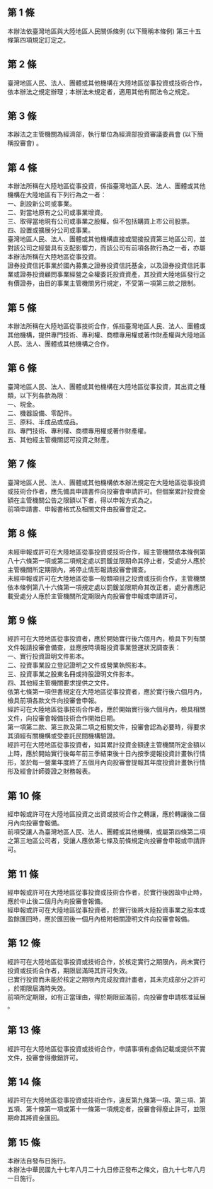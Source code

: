 第 1 條
-------
本辦法依臺灣地區與大陸地區人民關係條例 (以下簡稱本條例) 第三十五  
條第四項規定訂定之。

第 2 條
-------
臺灣地區人民、法人、團體或其他機構在大陸地區從事投資或技術合作，  
依本辦法之規定辦理；本辦法未規定者，適用其他有關法令之規定。

第 3 條
-------
本辦法之主管機關為經濟部，執行單位為經濟部投資審議委員會 (以下簡  
稱投審會) 。

第 4 條
-------
本辦法所稱在大陸地區從事投資，係指臺灣地區人民、法人、團體或其他  
機構在大陸地區有下列行為之一者︰  
一、創設新公司或事業。  
二、對當地原有之公司或事業增資。  
三、取得當地現有公司或事業之股權。但不包括購買上市公司股票。  
四、設置或擴展分公司或事業。  
臺灣地區人民、法人、團體或其他機構直接或間接投資第三地區公司，並  
對該公司之經營具有支配影響力，而該公司有前項各款行為之一者，亦屬  
本辦法所稱在大陸地區從事投資。  
證券投資信託事業於國內募集之證券投資信託基金，以及證券投資信託事  
業或證券投資顧問事業經營之全權委託投資資產，其投資大陸地區發行之  
有價證券，由目的事業主管機關另行規定，不受第一項第三款之限制。

第 5 條
-------
本辦法所稱在大陸地區從事技術合作，係指臺灣地區人民、法人、團體或  
其他機構，提供專門技術、專利權、商標專用權或著作財產權與大陸地區  
人民、法人、團體或其他機構之合作。

第 6 條
-------
臺灣地區人民、法人、團體或其他機構在大陸地區從事投資，其出資之種  
類，以下列各款為限︰  
一、現金。  
二、機器設備、零配件。  
三、原料、半成品或成品。  
四、專門技術、專利權、商標專用權或著作財產權。  
五、其他經主管機關認可投資之財產。

第 7 條
-------
臺灣地區人民、法人、團體或其他機構依本辦法規定在大陸地區從事投資  
或技術合作者，應先備具申請書件向投審會申請許可。但個案累計投資金  
額在主管機關公告之限額以下者，得以申報方式為之。  
前項申請書、申報書格式及相關文件由投審會定之。

第 8 條
-------
未經申報或許可在大陸地區從事投資或技術合作，經主管機關依本條例第  
八十六條第一項或第二項規定處以罰鍰並限期命其停止者，受處分人應於  
主管機關所定期限內，將停止情形報請投審會備查。  
未經申報或許可在大陸地區從事一般類項目之投資或技術合作，主管機關  
依本條例第八十六條第一項規定處以罰鍰並限期命其改正者，處分書應記  
載受處分人應於主管機關所定期限內向投審會申報或申請許可。

第 9 條
-------
經許可在大陸地區從事投資者，應於開始實行後六個月內，檢具下列有關  
文件報請投審會備查，並應按時填報投資事業營運狀況調查表：  
一、實行投資證明文件影本。  
二、投資事業設立登記證明之文件或營業執照影本。  
三、投資事業之股東名冊或持股證明文件影本。  
四、其他經主管機關要求提供之文件。  
依第七條第一項但書規定在大陸地區從事投資者，應於實行後六個月內，  
檢具前項各款文件向投審會申報。  
經許可在大陸地區從事技術合作者，應於開始實行後六個月內，檢具相關  
文件，向投審會報備技術合作開始日期。  
第一項第二款、第三款及第二項之相關文件，投審會認為必要時，得要求  
其須經有關機構或受委託民間機構驗證。  
經許可在大陸地區從事投資者，如其累計投資金額達主管機關所定金額以  
上時，應於開始實行後每年前三季結束後十日內按季提報投資計畫執行情  
形，並於每一營業年度終了五個月內向投審會提報其年度投資計畫執行情  
形及經會計師簽證之財務報表。

第 10 條
--------
經申報或許可在大陸地區投資之出資或技術合作之轉讓，應於轉讓後二個  
月內向投審會報備。  
前項受讓人為臺灣地區人民、法人、團體或其他機構，或屬第四條第二項  
之第三地區公司者，受讓人應依第七條及前條規定向投審會申報或申請許  
可。

第 11 條
--------
經申報或許可在大陸地區從事投資或技術合作者，於實行後因故中止時，  
應於中止後二個月內向投審會報備。  
經申報或許可在大陸地區從事投資者，於實行後將大陸投資事業之股本或  
盈餘匯回時，應於匯回後一個月內檢附相關證明文件向投審會報備。

第 12 條
--------
經許可在大陸地區從事投資或技術合作，於核定實行之期限內，尚未實行  
投資或技術合作者，期限屆滿時其許可失效。  
已實行投資而未能於核定之期限內完成投資計畫者，其未完成部分之許可  
，於期限屆滿時失效。  
前項所定期限，如有正當理由，得於期限屆滿前，向投審會申請核准延展  
。

第 13 條
--------
經許可在大陸地區從事投資或技術合作，申請事項有虛偽記載或提供不實  
文件，投審會得撤銷許可。

第 14 條
--------
經許可在大陸地區從事投資或技術合作，違反第九條第一項、第三項、第  
五項、第十條第一項或第十一條第一項規定者，投審會得廢止許可，並限  
期命其將資金匯回。

第 15 條
--------
本辦法自發布日施行。   
本辦法中華民國九十七年八月二十九日修正發布之條文，自九十七年八月  
一日施行。

